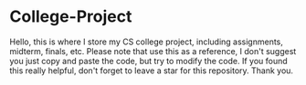 # College-Project
Hello, this is where I store my CS college project, including assignments, midterm, finals, etc.
Please note that use this as a reference, I don't suggest you just copy and paste the code, but try to modify the code.
If you found this really helpful, don't forget to leave a star for this repository.
Thank you.
